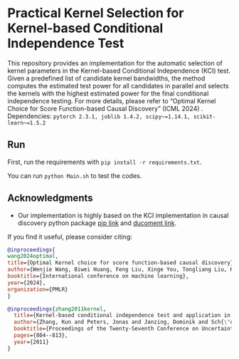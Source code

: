 

# Practical Kernel Selection for Kernel-based Conditional Independence Test

This repository provides an implementation for the automatic selection of kernel parameters in the Kernel-based Conditional Independence (KCI) test.
Given a predefined list of candidate kernel bandwidths, the method computes the estimated test power for all candidates in parallel and selects the kernels with the highest estimated power for the final conditional independence testing.
For more details, please refer to “Optimal Kernel Choice for Score Function-based Causal Discovery” (ICML 2024)
.
Dependencies: `pytorch 2.3.1, joblib 1.4.2, scipy~=1.14.1, scikit-learn~=1.5.2`


## Run
First, run the requirements with `pip install -r requirements.txt`.

You can run `python Main.sh` to test the codes. 

## Acknowledgments
- Our implementation is highly based on the KCI implementation in causal discovery python package [pip link](https://github.com/py-why/causal-learn) and [ducoment link](https://causal-learn.readthedocs.io/en/latest/).

If you find it useful, please consider citing: 
```bibtex
@inproceedings{
wang2024optimal,
title={Optimal Kernel choice for score function-based causal discovery},
author={Wenjie Wang, Biwei Huang, Feng Liu, Xinge You, Tongliang Liu, Kun Zhang, Mingming Gong},
booktitle={International conference on machine learning},
year={2024},
organization={PMLR}
}
```

```bibtex
@inproceedings{zhang2011kernel,
  title={Kernel-based conditional independence test and application in causal discovery},
  author={Zhang, Kun and Peters, Jonas and Janzing, Dominik and Sch{\"o}lkopf, Bernhard},
  booktitle={Proceedings of the Twenty-Seventh Conference on Uncertainty in Artificial Intelligence},
  pages={804--813},
  year={2011}
}
```